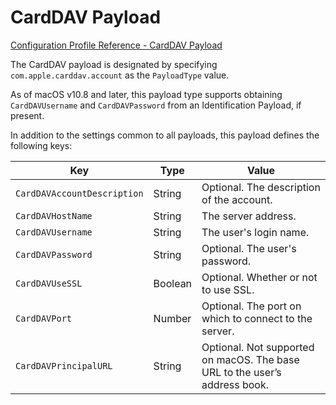 # CardDAV Payload  

 [Configuration Profile Reference - CardDAV Payload](https://developer.apple.com/library/content/featuredarticles/iPhoneConfigurationProfileRef/Introduction/Introduction.html#//apple_ref/doc/uid/TP40010206-CH1-SW15)  

The CardDAV payload is designated by specifying `com.apple.carddav.account` as the `PayloadType` value.  

As of macOS v10.8 and later, this payload type supports obtaining `CardDAVUsername` and `CardDAVPassword` from an Identification Payload, if present.  

In addition to the settings common to all payloads, this payload defines the following keys:  

|Key|Type|Value|
|-|-|-|
|`CardDAVAccountDescription`|String|Optional. The description of the account.|
|`CardDAVHostName`|String|The server address.|
|`CardDAVUsername`|String|The user's login name.|
|`CardDAVPassword`|String|Optional. The user's password.|
|`CardDAVUseSSL`|Boolean|Optional. Whether or not to use SSL.|
|`CardDAVPort`|Number|Optional. The port on which to connect to the server.|
|`CardDAVPrincipalURL`|String|Optional. Not supported on macOS. The base URL to the user’s address book.|
  
